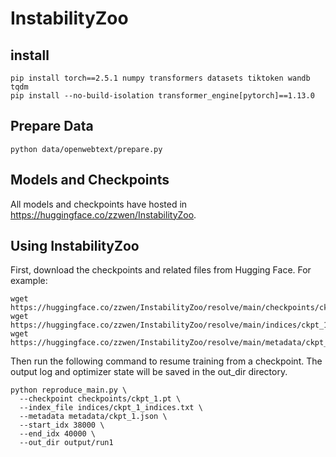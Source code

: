 
# InstabilityZoo

## install

```
pip install torch==2.5.1 numpy transformers datasets tiktoken wandb tqdm
pip install --no-build-isolation transformer_engine[pytorch]==1.13.0
```

## Prepare Data
```
python data/openwebtext/prepare.py
```

## Models and Checkpoints
All models and checkpoints have hosted in https://huggingface.co/zzwen/InstabilityZoo.

## Using InstabilityZoo
First, download the checkpoints and related files from Hugging Face. For example:
```
wget https://huggingface.co/zzwen/InstabilityZoo/resolve/main/checkpoints/ckpt_1.pt
wget https://huggingface.co/zzwen/InstabilityZoo/resolve/main/indices/ckpt_1_indices.txt
wget https://huggingface.co/zzwen/InstabilityZoo/resolve/main/metadata/ckpt_1.json
```

Then run the following command to resume training from a checkpoint. The output log and optimizer state will be saved in the out_dir directory.
```
python reproduce_main.py \
  --checkpoint checkpoints/ckpt_1.pt \
  --index_file indices/ckpt_1_indices.txt \
  --metadata metadata/ckpt_1.json \
  --start_idx 38000 \
  --end_idx 40000 \
  --out_dir output/run1
```
